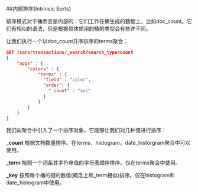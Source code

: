 ##内部排序(Intrinsic Sorts)

排序模式对于桶而言是内部的：它们工作在桶生成的数据上，比如doc_count。它们有相似的语法，但是根据具体使用的桶的类型会有些许不同。

让我们执行一个以doc_count升序排序的terms聚合：

```json
GET /cars/transactions/_search?search_type=count
{
    "aggs" : {
        "colors" : {
            "terms" : {
              "field" : "color",
              "order": {
                "_count" : "asc" 
              }
            }
        }
    }
}
```

我们向聚合中引入了一个排序对象，它能够让我们对几种值进行排序：

**_count**
根据文档数量排序。在terms，histogram，date_historgram聚合中可以使用。

**_term**
按照一个词条其字符串值的字母表顺序排序。仅在terms聚合中使用。

**_key**
按照每个桶的键的数值(概念上和_term相似)排序。仅在histogram和date_histogram中使用。
